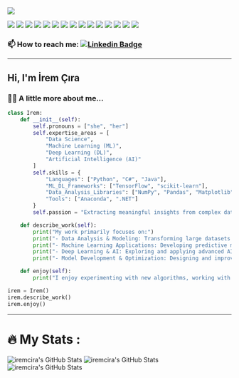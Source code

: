 <img src="https://quotes-github-readme.vercel.app/api?type=horizontal&theme=tokyonight"/>
<p>
 <img src="https://img.shields.io/badge/c%23-%23239120.svg?style=flat-square&logo=csharp&logoColor=white"/> 
 <img src="https://img.shields.io/badge/java-%23ED8B00.svg?style=flat-square&logo=openjdk&logoColor=white"/> 
 <img src="https://img.shields.io/badge/python-3670A0?style=flat-square&logo=python&logoColor=ffdd54"/> 
 <img src="https://img.shields.io/badge/javascript-%23323330.svg?style=flat-square&logo=javascript&logoColor=%23F7DF1E"/> 
 <img src="https://img.shields.io/badge/Anaconda-%2344A833.svg?style=flat-square&logo=anaconda&logoColor=white"/> 
 <img src="https://img.shields.io/badge/.NET-5C2D91?style=flat-square&logo=.net&logoColor=white"/> 
 <img src="https://img.shields.io/badge/Matplotlib-%23ffffff.svg?style=flat-square&logo=Matplotlib&logoColor=black"/> 
 <img src="https://img.shields.io/badge/numpy-%23013243.svg?style=flat-square&logo=numpy&logoColor=white"/> 
 <img src="https://img.shields.io/badge/pandas-%23150458.svg?style=flat-square&logo=pandas&logoColor=white"/> 
 <img src="https://img.shields.io/badge/scikit--learn-%23F7931E.svg?style=flat-square&logo=scikit-learn&logoColor=white"/> 
 <img src="https://img.shields.io/badge/SciPy-%230C55A5.svg?style=flat-square&logo=scipy&logoColor=%white"/> 
 <img src="https://img.shields.io/badge/TensorFlow-%23FF6F00.svg?style=flat-square&logo=TensorFlow&logoColor=white"/> 
 <img src="https://img.shields.io/badge/Keras-FF0000?style=for-the-badge&logo=keras&logoColor=white"/> 
 <img src="https://img.shields.io/badge/Jupyter-F37626.svg?&style=for-the-badge&logo=Jupyter&logoColor=white"/> 
 <img src="https://img.shields.io/badge/Linux-FCC624?style=for-the-badge&logo=linux&logoColor=black"/>
</p>


 ### :mailbox: How to reach me: [![Linkedin Badge](https://img.shields.io/badge/-irem-blue?style=flat&logo=Linkedin&logoColor=white)](http://linkedin.com/in/irem-cira)



---


<h2>Hi, I'm İrem Çıra</h2> 


### :woman_technologist: A little more about me...
```python
class Irem:
    def __init__(self):
        self.pronouns = ["she", "her"]
        self.expertise_areas = [
            "Data Science", 
            "Machine Learning (ML)", 
            "Deep Learning (DL)", 
            "Artificial Intelligence (AI)"
        ]
        self.skills = {
            "Languages": ["Python", "C#", "Java"],
            "ML_DL_Frameworks": ["TensorFlow", "scikit-learn"],
            "Data_Analysis_Libraries": ["NumPy", "Pandas", "Matplotlib", "SciPy"],
            "Tools": ["Anaconda", ".NET"]
        }
        self.passion = "Extracting meaningful insights from complex data and building intelligent systems."

    def describe_work(self):
        print("My work primarily focuses on:")
        print("- Data Analysis & Modeling: Transforming large datasets into actionable insights.")
        print("- Machine Learning Applications: Developing predictive models, working on classification and regression problems.")
        print("- Deep Learning & AI: Exploring and applying advanced AI techniques like neural networks, NLP, and computer vision.")
        print("- Model Development & Optimization: Designing and improving performant and scalable ML/DL models.")

    def enjoy(self):
        print("I enjoy experimenting with new algorithms, working with large datasets, and contributing to projects leveraging the power of AI.")

irem = Irem()
irem.describe_work()
irem.enjoy()

```

---

# :fire: My Stats :

<img src="https://github-readme-stats.vercel.app/api?username=iremcira&theme=tokyonight&show_icons=true&hide_border=true&count_private=true" alt="iremcira's GitHub Stats" />

<img src="https://github-readme-stats.vercel.app/api/top-langs/?username=iremcira&theme=tokyonight&show_icons=true&hide_border=true&layout=compact" alt="iremcira's GitHub Stats" />

<img src="https://streak-stats.demolab.com?user=iremcira&theme=tokyonight&hide_border=true" alt="iremcira's GitHub Stats" />


        
